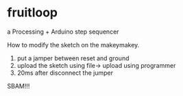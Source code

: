 fruitloop
=========

a Processing + Arduino step sequencer


How to modify the sketch on the makeymakey.

1) put a jamper between reset and ground
2) upload the sketch using file-> upload using programmer
3) 20ms after disconnect the jumper

SBAM!!!
